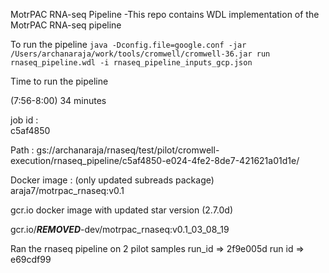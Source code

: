 MotrPAC RNA-seq Pipeline
    -This repo contains WDL implementation of the MotrPAC RNA-seq pipeline

To run the pipeline
    `java -Dconfig.file=google.conf -jar /Users/archanaraja/work/tools/cromwell/cromwell-36.jar run rnaseq_pipeline.wdl -i rnaseq_pipeline_inputs_gcp.json`

Time to run the pipeline

(7:56-8:00) 34 minutes

job id :  
c5af4850

Path : 
gs://archanaraja/rnaseq/test/pilot/cromwell-execution/rnaseq_pipeline/c5af4850-e024-4fe2-8de7-421621a01d1e/

Docker image : (only updated subreads package)
araja7/motrpac_rnaseq:v0.1

gcr.io docker image with updated star version (2.7.0d)

gcr.io/***REMOVED***-dev/motrpac_rnaseq:v0.1_03_08_19

Ran the rnaseq pipeline on 2 pilot samples
run_id => 2f9e005d
run id => e69cdf99
